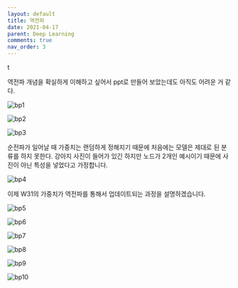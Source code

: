 ```yaml
---
layout: default
title: 역전파
date: 2021-04-17
parent: Deep Learning
comments: true
nav_order: 3
---
```


t

역전파 개념을 확실하게 이해하고 싶어서 ppt로 만들어 보았는데도 아직도 어려운 거 같다.

![bp1](https://github.com/terri1102/terri1102.github.io/blob/master/assets/images/dl/Bp/%EC%8A%AC%EB%9D%BC%EC%9D%B4%EB%93%9C2.JPG?raw=true)

![bp2](https://github.com/terri1102/terri1102.github.io/blob/master/assets/images/dl/Bp/%EC%8A%AC%EB%9D%BC%EC%9D%B4%EB%93%9C3.JPG?raw=true)

![bp3](https://github.com/terri1102/terri1102.github.io/blob/master/assets/images/dl/Bp/%EC%8A%AC%EB%9D%BC%EC%9D%B4%EB%93%9C4.JPG?raw=true)

순전파가 일어날 때 가중치는 랜덤하게 정해지기 때문에 처음에는 모델은 제대로 된 분류를 하지 못한다. 강아지 사진이 들어가 있긴 하지만 노드가 2개인 예시이기 때문에 사진이 아닌 특성을 넣었다고 가정합니다.

![bp4](https://github.com/terri1102/terri1102.github.io/blob/master/assets/images/dl/Bp/%EC%8A%AC%EB%9D%BC%EC%9D%B4%EB%93%9C5.JPG?raw=true)

이제 W31의 가중치가 역전파를 통해서 업데이트되는 과정을 설명하겠습니다.

![bp5](https://github.com/terri1102/terri1102.github.io/blob/master/assets/images/dl/Bp/%EC%8A%AC%EB%9D%BC%EC%9D%B4%EB%93%9C6.JPG?raw=true)

![bp6](https://github.com/terri1102/terri1102.github.io/blob/master/assets/images/dl/Bp/%EC%8A%AC%EB%9D%BC%EC%9D%B4%EB%93%9C7.JPG?raw=true)

![bp7](https://github.com/terri1102/terri1102.github.io/blob/master/assets/images/dl/Bp/%EC%8A%AC%EB%9D%BC%EC%9D%B4%EB%93%9C8.JPG?raw=true)

![bp8](https://github.com/terri1102/terri1102.github.io/blob/master/assets/images/dl/Bp/%EC%8A%AC%EB%9D%BC%EC%9D%B4%EB%93%9C9.JPG?raw=true)

![bp9](https://github.com/terri1102/terri1102.github.io/blob/master/assets/images/dl/Bp/%EC%8A%AC%EB%9D%BC%EC%9D%B4%EB%93%9C10.JPG?raw=true)

![bp10](https://github.com/terri1102/terri1102.github.io/blob/master/assets/images/dl/Bp/%EC%8A%AC%EB%9D%BC%EC%9D%B4%EB%93%9C11.JPG?raw=true)



